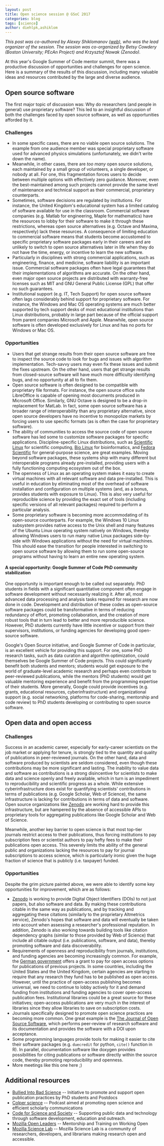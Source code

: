 ```yaml
---
layout: post
title: Open science session @ GSoC 2017
categories: blog
tags: [science]
author: diehlpk,ashiklom
---
```


_This post was co-authored by Alexey Shiklomanov ([web](https://ashiklom.github.io)), who was the lead organizer of the session. The session was co-organized by Betsy Cowdery (Boston University; PEcAn Project) and Krzysztof Nowak (Zenodo)._

At this year's Google Summer of Code mentor summit, there was a productive discussion of opportunities and challenges for open science. Here is a summary of the results of this discussion, including many valuable ideas and resources contributed by the large and diverse audience.

## Open source software

The first major topic of discussion was: Why do researchers (and people in general) use proprietary software?
This led to an insightful discussion of both the challenges faced by open source software, as well as opportunities afforded by it.

### Challenges

* In some specific cases, there are no viable open source solutions. The example from one audience member was special proprietary software used for advanced physics simulations (unfortunately, we didn't write down the name).
* Meanwhile, in other cases, there are _too many_ open source solutions, each maintained by a small group of volunteers, a single developer, or nobody at all. For one, this fragmentation forces users to decide between multiple options with effectively zero guidance. Moreover, even the best-maintained among such projects cannot provide the same level of maintenance and technical support as their commercial, proprietary counterparts.
* Sometimes, software decisions are regulated by institutions. For instance, the United Kingdom's educational system has a limited catalog of software available for use in the classroom. Commercial software companies (e.g. Matlab for engineering, Maple for mathematics) have the resources to lobby for their software to make it through these restrictions, whereas open source alternatives (e.g. Octave and Maxima, respectively) lack these resources. A consequence of limiting education to commercial software means that students become accustomed to specific proprietary software packages early in their careers and are unlikely to switch to open source alternatives later in life when they do not have the time, energy, or incentive to learn the new software.
* Particularly in disciplines with strong commercial applications, such as engineering, finance, and medicine, software liability is an important issue. Commercial software packages often have legal guarantees that their implementations of algorithms are accurate. On the other hand, even major open source projects are distributed with warranty-free licenses such as MIT and GNU General Public License (GPL) that offer no such guarantees.
* Institutional support (e.g. IT, Tech Support) for open source software often lags considerably behind support for proprietary software. For instance, the Windows and Mac OS operating systems are much better supported by tech support desks of most educational institutions than Linux distributions, probably in large part because of the official support from parent companies Microsoft and Apple. Meanwhile, open source software is often developed exclusively for Linux and has no ports for Windows or Mac OS.

### Opportunities

* Users that get strange results from their open source software are free to inspect the source code to look for bugs and issues with algorithm implementation. Tech-savvy users may even fix these issues and submit the fixes upstream. On the other hand, users that get strange results from closed-source software will have much more difficulty identifying bugs, and no opportunity at all to fix them.
* Open source software is often designed to be compatible with proprietary file formats. For instance, the open source office suite LibreOffice is capable of opening most documents produced in Microsoft Office. Similarly, GNU Octave is designed to be a drop-in replacement for MatLab. In fact, some open source software has a broader range of interoperability than any proprietary alternative, since open source developers have no incentive to monopolize markets by forcing users to use specific formats (as is often the case for proprietary software).
* The ability of communities to access the source code of open source software has led some to customize software packages for specific applications. Discipline-specific Linux distributions, such as [Scientific Linux](https://www.scientificlinux.org/) for scientific computing, [Bio Linux](http://environmentalomics.org/bio-linux/) for bioinformatics, and [Fedora Scientific](https://fedoraproject.org/wiki/Scientific_Spin) for general-purpose science, are great examples. Moving beyond software packages, these systems ship with many different but interoperable programs already pre-installed, providing users with a fully functioning computing ecosystem out of the box.
* The openness of Linux as an operating system makes it easy to create virtual machines with all relevant software and data pre-installed. This is useful in education by eliminating most of the overhead of software installation and configuration on multiple systems (and, as a bonus, provides students with exposure to Linux). This is also very useful for reproducible science by providing the exact set of tools (including specific versions of all relevant packages) required to perform a particular analysis.
* Some proprietary software is becoming more accommodating of its open-source counterparts. For example, the Windows 10 Linux subsystem provides native access to the Unix shell and many features of the Ubuntu Linux operating system natively on Windows, thereby allowing Windows users to run many native Linux packages side-by-side with Windows applications without the need for virtual machines. This should ease the transition for people interested in switching to open source software by allowing them to run some open-source programs without having to learn an entire new operating system.

#### A special opportunity: Google Summer of Code PhD community stabilization

One opportunity is important enough to be called out separately. 
PhD students in fields with a significant quantitative component often engage in software development without necessarily realizing it.
After all, most advanced data processing and analysis tasks required for research are now done in code.
Development and distribution of these codes as open-source software packages could be transformative in terms of reducing redundancy of effort, promoting collaboration, and the creation of more robust tools that in turn lead to better and more reproducible science.
However, PhD students currently have little incentive or support from their supervisors, institutions, or funding agencies for developing good open-source software.

Google's Open Source initiative, and Google Summer of Code in particular, is an excellent vehicle for providing this support.
For one, some PhD research tasks, such as data curation and algorithm optimization, could themselves be Google Summer of Code projects. 
This could significantly benefit both students and mentors; students would get exposure to the world of graduate-level academic research and perhaps even contribute to peer-reviewed publications, while the mentors (PhD students) would get valuable mentoring experience and benefit from the programming expertise of their students.
More generally, Google could provide incentives (e.g. grants, educational resources, cyberinfrastructure) and organizational support (e.g. social networking, platforms for code-sharing, mentorship and code review) to PhD students developing or contributing to open source software.

## Open data and open access

### Challenges

Success in an academic career, especially for early-career scientists on the job market or applying for tenure, is strongly tied to the quantity and quality of publications in peer-reviewed journals. On the other hand, data and software produced by scientists are seldom considered, even though these contributions may be more significant and lasting. The inability to value data and software as contributions is a strong disincentive for scientists to make data and science openly and freely available, which in turn is an impediment to reproducibility and scientific progress as a whole. While extensive cyberinfrastructure does exist for quantifying scientists' contributions in terms of publications (e.g. Google Scholar, Web of Science), the same infrastructure is lacking for contributions in terms of data and software. Open source organizations like [Zenodo](https://zenodo.org/) are working hard to provide this infrastructure, but are hampered by the absence of accessible APIs to proprietary tools for aggregating publications like Google Scholar and Web of Science.

Meanwhile, another key barrier to open science is that most top-tier journals restrict access to their publications, thus forcing institutions to pay subscription fees or scientist authors to pay hefty fees to make their publications open access. This severely limits the ability of the general public and organizations lacking the resources to pay for journal subscriptions to access science, which is particularly ironic given the huge fraction of science that is publicly (i.e. taxpayer) funded.

### Opportunities

Despite the grim picture painted above, we were able to identify some key opportunities for improvement, which are as follows:

* [Zenodo](https://zenodo.org) is working to provide Digital Object Identifiers (DOIs) to not just papers, but also software and data. By making these contributions citable in the same way as publications, and by tracking and aggregating these citations (similarly to the proprietary Altmetrics service), Zenodo's hopes that software and data will eventually be taken into account when assessing a researcher's professional reputation. In addition, Zenodo is also working towards building tools like citation dependency graphs (similar to those provided by Web of Science) that include all citable output (i.e. publications, software, and data), thereby promoting software and data discoverability.
* Requirements of openness and reproducibility from journals, institutions, and funding agencies are becoming increasingly common. For example, the [German government](https://www.bmbf.de/de/hilfe-bei-kosten-fuer-open-access-4722.html?pk_campaign=RSS&pk_kwd=Pressemeldung) offers a grant to pay for open access options for publications of previous projects. In some countries, including the United States and the United Kingdom, certain agencies are starting to require that any research they fund has to be published as open access. However, until the practice of open-access publishing becomes universal, we need to continue to lobby actively for it and demand funding from institutions and funding agencies to cover open-access publication fees. Institutional libraries could be a great source for these initiatives; open-access publications are very much in the interest of libraries since they allow libraries to save on subscription costs.
* Journals specifically designed to promote open science practices are becoming more common. One great example is the [The Journal of Open Source Software](http://joss.theoj.org/), which performs peer-review of research software and its documentation and provides the software with a DOI upon acceptance.
* Some programming languages provide tools for making it easier to cite their software packages (e.g. `duecredit` for python, `cite()` function in R). In parallel, documentation software like doxygen provides possibilities for citing publications or software directly within the source code, thereby promoting reproducibility and openness.
* More meetings like this one here ;)

## Additional resources

* [Bullied Into Bad Science](http://bulliedintobadscience.org/) -- Initiative to promote and support open publication practices by PhD students and Postdocs
* [Colper science](https://colperscience.com/) -- Podcast aimed at promoting open science and efficient scholarly communications
* [Code for Science and Society](https://codeforscience.org/) -- Supporting public data and technology through software development, education and outreach. 
* [Mozilla Open Leaders](https://mozilla.github.io/leadership-training/) -- Mentorship and Training on Working Open
* [Mozilla Science Lab](https://science.mozilla.org/) -- Mozilla Science Lab is a community of researchers, developers, and librarians making research open and accessible.


